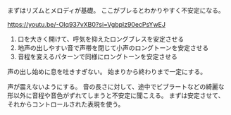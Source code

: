 まずはリズムとメロディが基礎。
ここがブレるとわかりやすく不安定になる。

https://youtu.be/-OIq937vXB0?si=Vgbplz90ecPsYwEJ

1. 口を大きく開けて、呼気を抑えたロングブレスを安定させる
2. 地声の出しやすい音で声帯を閉じて小声のロングトーンを安定させる
3. 音程を変えるパターンで同様にロングトーンを安定させる

声の出し始めに息を吐きすぎない。
始まりから終わりまで一定にする。

声が震えないようにする。
音の長さに対して、途中でビブラートなどの綺麗な形以外に音程や音色がずれてしまうと不安定に聞こえる。
まずは安定させて、それからコントロールされた表現を使う。
